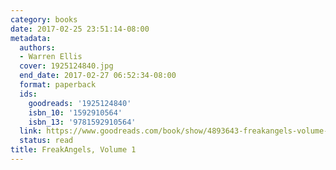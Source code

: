 ```yaml
---
category: books
date: 2017-02-25 23:51:14-08:00
metadata:
  authors:
  - Warren Ellis
  cover: 1925124840.jpg
  end_date: 2017-02-27 06:52:34-08:00
  format: paperback
  ids:
    goodreads: '1925124840'
    isbn_10: '1592910564'
    isbn_13: '9781592910564'
  link: https://www.goodreads.com/book/show/4893643-freakangels-volume-1
  status: read
title: FreakAngels, Volume 1
---
```

